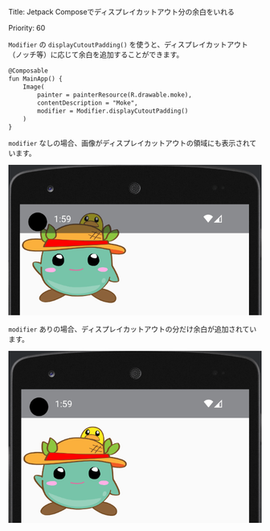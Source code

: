 Title: Jetpack Composeでディスプレイカットアウト分の余白をいれる

Priority: 60

 `Modifier` の `displayCutoutPadding()` を使うと、ディスプレイカットアウト（ノッチ等）に応じて余白を追加することができます。

```
@Composable
fun MainApp() {
    Image(
        painter = painterResource(R.drawable.moke),
        contentDescription = "Moke",
        modifier = Modifier.displayCutoutPadding()
    )
}
```

 `modifier` なしの場合、画像がディスプレイカットアウトの領域にも表示されています。

![modifierなし](./displayCutoutPadding1.png)

 `modifier` ありの場合、ディスプレイカットアウトの分だけ余白が追加されています。

![modifierあり](./displayCutoutPadding2.png)

